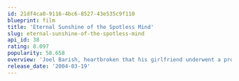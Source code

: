 ```yaml
---
id: 21df4ca0-9116-4bc6-8527-43e535c9f110
blueprint: film
title: 'Eternal Sunshine of the Spotless Mind'
slug: eternal-sunshine-of-the-spotless-mind
api_id: 38
rating: 8.097
popularity: 58.658
overview: 'Joel Barish, heartbroken that his girlfriend underwent a procedure to erase him from her memory, decides to do the same. However, as he watches his memories of her fade away, he realises that he still loves her, and may be too late to correct his mistake.'
release_date: '2004-03-19'
---
```

